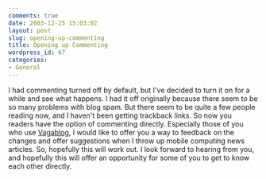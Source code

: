 ```yaml
---
comments: true
date: 2003-12-25 15:03:02
layout: post
slug: opening-up-commenting
title: Opening up Commenting
wordpress_id: 67
categories:
- General
---
```


I had commenting turned off by default, but I've decided to turn it on for a while and see what happens. I had it off originally because there seem to be so many problems with blog spam. But there seem to be quite a few people reading now, and I haven't been getting trackback links. So now you readers have the option of commenting directly. Especially those of you who use [Vagablog](http://www.bitsplitter.net/vagablog/), I would like to offer you a way to feedback on the changes and offer suggestions when I throw up mobile computing news articles. So, hopefully this will work out. I look forward to hearing from you, and hopefully this will offer an opportunity for some of you to get to know each other directly.

